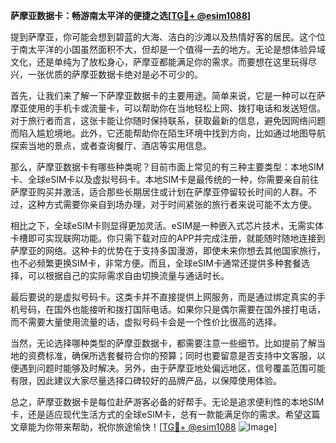 **萨摩亚数据卡：畅游南太平洋的便捷之选[[TG💪+ @esim1088](https://t.me/s/esim1088)]**

提到萨摩亚，你可能会想到碧蓝的大海、洁白的沙滩以及热情好客的居民。这个位于南太平洋的小国虽然面积不大，但却是一个值得一去的地方。无论是想体验异域文化，还是单纯为了放松身心，萨摩亚都能满足你的需求。而要想在这里玩得尽兴，一张优质的萨摩亚数据卡绝对是必不可少的。

首先，让我们来了解一下萨摩亚数据卡的主要用途。简单来说，它是一种可以在萨摩亚使用的手机卡或流量卡，可以帮助你在当地轻松上网、拨打电话和发送短信。对于旅行者而言，这张卡能让你随时保持联系，获取最新的信息，避免因网络问题而陷入尴尬境地。此外，它还能帮助你在陌生环境中找到方向，比如通过地图导航探索当地的景点，或者查询餐厅、酒店等实用信息。

那么，萨摩亚数据卡有哪些种类呢？目前市面上常见的有三种主要类型：本地SIM卡、全球eSIM卡以及虚拟号码卡。本地SIM卡是最传统的一种，你需要亲自前往萨摩亚购买并激活，适合那些长期居住或计划在萨摩亚停留较长时间的人群。不过，这种方式需要你亲自到场办理，对于时间紧张的旅行者来说可能不太方便。

相比之下，全球eSIM卡则显得更加灵活。eSIM是一种嵌入式芯片技术，无需实体卡槽即可实现联网功能。你只需下载对应的APP并完成注册，就能随时随地连接到萨摩亚的网络。这种卡的优势在于支持多国漫游，即使未来你想去其他国家旅行，也不必频繁更换SIM卡，非常方便。而且，全球eSIM卡通常还提供多种套餐选择，可以根据自己的实际需求自由切换流量与通话时长。

最后要说的是虚拟号码卡。这类卡并不直接提供上网服务，而是通过绑定真实的手机号码，在国外也能接听和拨打国际电话。如果你只是偶尔需要在国外接打电话，而不需要大量使用流量的话，虚拟号码卡会是一个性价比很高的选择。

当然，无论选择哪种类型的萨摩亚数据卡，都需要注意一些细节。比如提前了解当地的资费标准，确保所选套餐符合你的预算；同时也要留意是否支持中文客服，以便遇到问题时能够及时解决。另外，由于萨摩亚地处偏远地区，信号覆盖范围可能有限，因此建议大家尽量选择口碑较好的品牌产品，以保障使用体验。

总之，萨摩亚数据卡是每位赴萨游客必备的好帮手。无论是追求便利性的本地SIM卡，还是适应现代生活方式的全球eSIM卡，总有一款能满足你的需求。希望这篇文章能为你带来帮助，祝你旅途愉快！[[TG💪+ @esim1088](https://t.me/s/esim1088) ![Image](https://i.postimg.cc/4NQfJmqS/Snipaste-2025-05-13-00-14-12.png)]